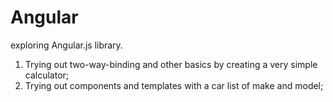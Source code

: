 # Angular
exploring Angular.js library.
1. Trying out two-way-binding and other basics by creating a very simple calculator;
2. Trying out components and templates with a car list of make and model;
